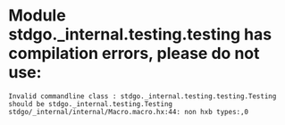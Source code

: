 # Module stdgo._internal.testing.testing has compilation errors, please do not use:
```
Invalid commandline class : stdgo._internal.testing.testing.Testing should be stdgo._internal.testing.Testing
stdgo/_internal/internal/Macro.macro.hx:44: non hxb types:,0

```

